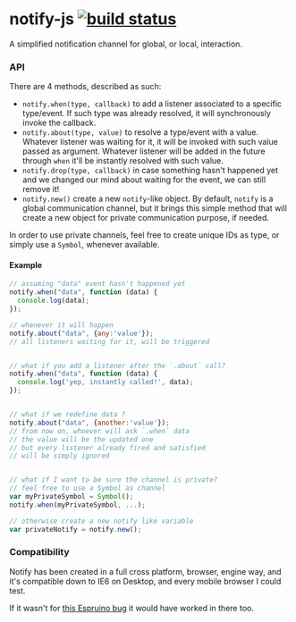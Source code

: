 notify-js [![build status](https://secure.travis-ci.org/WebReflection/notify-js.svg)](http://travis-ci.org/WebReflection/notify-js)
=========
A simplified notification channel for global, or local, interaction.


### API
There are 4 methods, described as such:

  * `notify.when(type, callback)` to add a listener associated to a specific type/event. If such type was already resolved, it will synchronously invoke the callback.
  * `notify.about(type, value)` to resolve a type/event with a value. Whatever listener was waiting for it, it will be invoked with such value passed as argument. Whatever listener will be added in the future through `when` it'll be instantly resolved with such value.
  * `notify.drop(type, callback)` in case something hasn't happened yet and we changed our mind about waiting for the event, we can still remove it!
  * `notify.new()` create a new `notify`-like object. By default, `notify` is a global communication channel, but it brings this simple method that will create a new object for private communication purpose, if needed.

In order to use private channels, feel free to create unique IDs as type, or simply use a `Symbol`, whenever available.


#### Example
```js
// assuming "data" event hasn't happened yet
notify.when("data", function (data) {
  console.log(data);
});

// whenever it will happen
notify.about("data", {any:'value'});
// all listeners waiting for it, will be triggered


// what if you add a listener after the `.about` call?
notify.when("data", function (data) {
  console.log('yep, instantly called!', data);
});


// what if we redefine data ?
notify.about("data", {another:'value'});
// from now on, whoever will ask `.when` data
// the value will be the updated one
// but every listener already fired and satisfied
// will be simply ignored


// what if I want to be sure the channel is private?
// feel free to use a Symbol as channel
var myPrivateSymbol = Symbol();
notify.when(myPrivateSymbol, ...);

// otherwise create a new notify like variable
var privateNotify = notify.new();
```

### Compatibility
Notify has been created in a full cross platform, browser, engine way, and it's compatible down to IE6 on Desktop, and every mobile browser I could test.

If it wasn't for [this Espruino bug](https://github.com/espruino/Espruino/issues/561) it would have worked in there too.